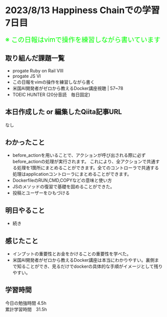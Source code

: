 # 2023/8/13 Happiness Chainでの学習7日目

<span style="font-size: 150%; color: lime;">※ この日報はvimで操作を練習しながら書いています</span>

## 取り組んだ課題一覧
- progate Ruby on Rail VIII
- progate JS VI
- この日報をvimの操作を練習しながら書く
- 米国AI開発者がゼロから教えるDocker講座視聴 | 57~78
- TOEIC HUNTER (20分音読　毎日固定)
## 本日作成した or 編集したQiita記事URL
なし
## わかったこと

- before_actionを用いることで、アクションが呼び出される際に必ずbefore_actionの処理が実行されます。
これにより、全アクションで共通する処理を1箇所にまとめることができます。全てのコントローラで共通する処理はapplicationコントローラにまとめることができます。
- DockerfileのRUN,CMD,COPYなどの意味と使い方
- JSのメソッドの復習で基礎を固めることができた。
- 投稿とユーザーをひもづける
## 明日やること
- 続き

## 感じたこと
- インプットの重要性とお金をかけることの重要性を学べた。
- 米国AI開発者がゼロから教えるDocker講座は本当にわかりやすい。裏側まで知ることができ、見るだけでdockerの具体的な手順がイメージとして残りやすい。
## 学習時間
今日の勉強時間 4.5h　 <br>
累計学習時間　31.5h


